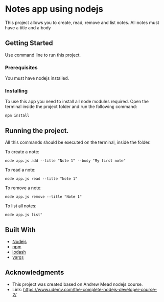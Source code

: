 # Notes app using nodejs

This project allows you to create, read, remove and list notes.
All notes must have a title and a body

## Getting Started

Use command line to run this project.

### Prerequisites

You must have nodejs installed.


### Installing

To use this app you need to install all node modules required.
Open the terminal inside the project folder and run the following command:

```
npm install
```


## Running the project. 

All this commands should be executed on the terminal, inside the folder.

To create a note:

```
node app.js add --title "Note 1" --body "My first note"
```

To read a note:

```
node app.js read --title "Note 1"
```

To remove a note:

```
node app.js remove --title "Note 1"
```

To list all notes:

```
node app.js list"
```

## Built With

* [Nodejs](https://nodejs.org/en/)
* [npm](https://www.npmjs.com/) 
* [lodash](https://www.npmjs.com/package/lodash)
* [yargs](https://www.npmjs.com/package/yargs)

## Acknowledgments

* This project was created based on Andrew Mead nodejs course.
* Link: https://www.udemy.com/the-complete-nodejs-developer-course-2/